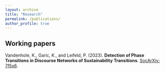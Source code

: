 ```yaml
---
layout: archive
title: "Research"
permalink: /publications/
author_profile: true
---
```

## Working papers

Vandenhole, K., Garic, K., and Leifeld, P. (2023). **Detection of Phase Transitions in Discourse Networks of Sustainability Transitions**. [SocArXiv: 7f5x6](https://doi.org/10.31235/osf.io/7f5x6).

